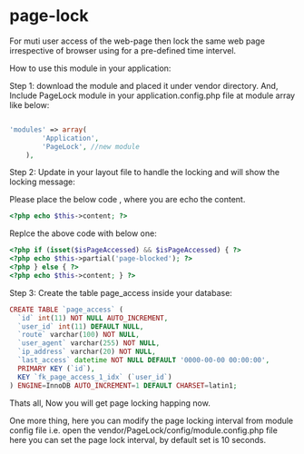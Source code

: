 page-lock
=========

For muti user access of the web-page then lock the same web page irrespective of browser using for a pre-defined time intervel.


How to use this module in your application:

Step 1:
download the module and placed it under vendor directory.
And, Include PageLock module in your application.config.php file at module array like below:
```php

'modules' => array(
        'Application',
    	'PageLock',	//new module
    ),
```

Step 2:
Update in your layout file to handle the locking and will show the locking message:

Please place the below code , where you are echo the content.

```php
<?php echo $this->content; ?>
```
Replce the above code with below one:
```php
<?php if (isset($isPageAccessed) && $isPageAccessed) { ?>
<?php echo $this->partial('page-blocked'); ?>
<?php } else { ?>
<?php echo $this->content; } ?>
```

Step 3:
Create the table page_access inside your database:

```php
CREATE TABLE `page_access` (
  `id` int(11) NOT NULL AUTO_INCREMENT,
  `user_id` int(11) DEFAULT NULL,
  `route` varchar(100) NOT NULL,
  `user_agent` varchar(255) NOT NULL,
  `ip_address` varchar(20) NOT NULL,
  `last_access` datetime NOT NULL DEFAULT '0000-00-00 00:00:00',
  PRIMARY KEY (`id`),
  KEY `fk_page_access_1_idx` (`user_id`)
) ENGINE=InnoDB AUTO_INCREMENT=1 DEFAULT CHARSET=latin1;

```

Thats all, Now you will get page locking happing now.

One more thing, here you can modify the page locking interval from module config file 
i.e. open the vendor/PageLock/config/module.config.php file
here you can set the page lock interval, by default set is 10 seconds.

